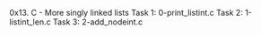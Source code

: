 0x13. C - More singly linked lists
Task 1: 0-print_listint.c
Task 2: 1-listint_len.c
Task 3: 2-add_nodeint.c
